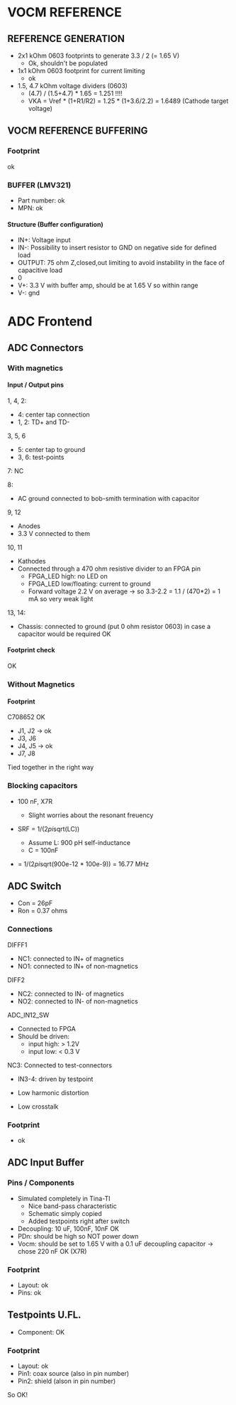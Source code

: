 # VOCM REFERENCE
## REFERENCE GENERATION
- 2x1 kOhm 0603 footprints to generate 3.3 / 2 (= 1.65 V)
	- Ok, shouldn't be populated
- 1x1 kOhm 0603 footprint for current limiting
	- ok
- 1.5, 4.7 kOhm voltage dividers (0603)
	- (4.7) / (1.5+4.7) * 1.65 = 1.251 !!!!
	- VKA = Vref * (1+R1/R2) = 1.25 * (1+3.6/2.2) = 1.6489 (Cathode target voltage)

## VOCM REFERENCE BUFFERING
### Footprint
ok
### BUFFER (LMV321)
- Part number: ok
- MPN: ok

#### Structure (Buffer configuration)
- IN+: Voltage input
- IN-: Possibility to insert resistor to GND on negative side for defined load
- OUTPUT: 75 ohm Z,closed,out limiting to avoid instability in the face of capacitive load
- 0
- V+: 3.3 V with buffer amp, should be at 1.65 V so within range
- V-: gnd


# ADC Frontend
## ADC Connectors
### With magnetics
#### Input / Output pins
1, 4, 2:
- 4: center tap connection
- 1, 2: TD+ and TD-

3, 5, 6
- 5: center tap to ground
- 3, 6: test-points

7: NC

8: 
- AC ground connected to bob-smith termination with capacitor

9, 12
- Anodes
- 3.3 V connected to them

10, 11
- Kathodes
- Connected through a 470 ohm resistive divider to an FPGA pin
	- FPGA_LED high: no LED on
	- FPGA_LED low/floating: current to ground 
	- Forward voltage 2.2 V on average -> so 3.3-2.2 = 1.1 / (470*2) = 1 mA so very weak light

13, 14:
- Chassis: connected to ground (put 0 ohm resistor 0603) in case a capacitor would be required OK

#### Footprint check
OK

### Without Magnetics
#### Footprint
C708652
OK

- J1, J2 -> ok
- J3, J6
- J4, J5 -> ok
- J7, J8

Tied together in the right way

### Blocking capacitors
- 100 nF, X7R
	- Slight worries about the resonant freuency

- SRF = 1/(2*pi*sqrt(LC))
	- Assume L: 900 pH self-inductance
	- C = 100nF
- = 1/(2*pi*sqrt(900e-12 * 100e-9)) = 16.77 MHz

## ADC Switch
- Con = 26pF
- Ron = 0.37 ohms

### Connections
DIFFF1
- NC1: connected to IN+ of magnetics
- NO1: connected to IN+ of non-magnetics

DIFF2
- NC2: connected to IN- of magnetics
- NO2: connected to IN- of non-magnetics

ADC_IN12_SW
- Connected to FPGA
- Should be driven: 
	- input high: > 1.2V
	- input low: < 0.3 V

NC3: Connected to test-connectors
- IN3-4: driven by testpoint

- Low harmonic distortion
- Low crosstalk

### Footprint
- ok


## ADC Input Buffer
### Pins / Components
- Simulated completely in Tina-TI
	- Nice band-pass characteristic
	- Schematic simply copied
	- Added testpoints right after switch
- Decoupling: 10 uF, 100nF, 10nF OK
- PDn: should be high so NOT power down
- Vocm: should be set to 1.65 V with a 0.1 uF decoupling capacitor -> chose 220 nF OK (X7R)

### Footprint
- Layout: ok
- Pins: ok

## Testpoints U.FL.
- Component: OK
### Footprint
- Layout: ok
- Pin1: coax source (also in pin number)
- Pin2: shield (alson in pin number)

So OK!